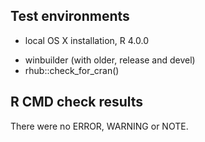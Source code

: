 ## Test environments

* local OS X installation, R 4.0.0
- winbuilder (with older, release and devel) 
- rhub::check_for_cran()

## R CMD check results

There were no ERROR, WARNING or NOTE.

